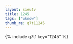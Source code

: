 ```yaml
--- 
layout: sieutv
title: 1245
tags: ["uknow"]
thumb_re: q7t11245
---
```

{% include q7t1 key="1245" %} 
